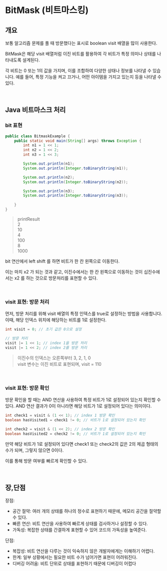 # BitMask (비트마스킹)

## 개요

보통 알고리즘 문제를 풀 때 방문했다는 표시로 boolean visit 배열을 많이 사용한다.

BitMask은 해당 visit 배열처럼 이진 비트를 활용하여 각 비트가 특정 의미나 상태를 나타내도록 설계된다.

 각 비트는 0 또는 1의 값을 가지며, 이를 조합하여 다양한 상태나 정보를 나타낼 수 있습니다. 예를 들어, 특정 기능을 켜고 끄거나, 어떤 아이템을 가지고 있는지 등을 나타낼 수 있다.

<br>

## Java 비트마스크 처리

### **bit 표현**
```java
public class BitmaskExample {
    public static void main(String[] args) throws Exception {
		int n1 = 1 << 1;
		int n2 = 1 << 2;
		int n3 = 1 << 3;

		System.out.println(n1);
		System.out.println(Integer.toBinaryString(n1));

		System.out.println(n2);
		System.out.println(Integer.toBinaryString(n2));

		System.out.println(n3);
		System.out.println(Integer.toBinaryString(n3));
	
    }
}
```
> printResult <br>
2
<br>10
<br>4
<br>100
<br>8
<br>1000

bit 연산에서 left shift 를 하면 비트가 한 칸 왼쪽으로 이동한다.

이는 마치 x2 가 되는 것과 같고, 이진수에서는 한 칸 왼쪽으로 이동하는 것이 십진수에서는 x2 를 하는 것으로 방문처리를 표현할 수 있다.

<br>

### **visit 표현: 방문 처리**
먼저, 방문 처리를 위해 visit 배열의 특정 인덱스를 true로 설정하는 방법을 사용합니다. 이때, 해당 인덱스 위치에 해당하는 비트를 1로 설정한다.
```java
int visit = 0; // 초기 값은 0으로 설정

// 방문 처리
visit |= 1 << 1; // index 1을 방문 처리 
visit |= 1 << 2; // index 2를 방문 처리
```
> 이진수의 인덱스는 오른쪽부터 3, 2, 1, 0 <br> 
> visit 변수는 이진 비트로 표현되며, visit = 110

<br>

### **visit 표현: 방문 확인**
방문 확인을 할 때는 AND 연산을 사용하여 특정 비트가 1로 설정되어 있는지 확인할 수 있다. 
AND 연산 결과가 0이 아니라면 해당 비트가 1로 설정되어 있다는 의미이다.
```java
int check1 = visit & (1 << 1); // index 1 방문 확인
boolean hasVisited1 = check1 != 0; // 비트가 1로 설정되어 있는지 확인

int check2 = visit & (1 << 2); // index 2 방문 확인
boolean hasVisited2 = check2 != 0; // 비트가 1로 설정되어 있는지 확인
```

 만약 해당 비트가 1로 설정되어 있다면 check1 또는 check2의 값은 2의 제곱 형태의 수가 되며, 그렇지 않으면 0이다. 
 
 이를 통해 방문 여부를 빠르게 확인할 수 있다.

<br>

## 장,단점
장점:
- 공간 절약: 여러 개의 상태를 하나의 정수로 표현하기 때문에, 메모리 공간을 절약할 수 있다.
- 빠른 연산: 비트 연산을 사용하여 빠르게 상태를 검사하거나 설정할 수 있다.
- 가독성: 복잡한 상태를 간결하게 표현할 수 있어 코드의 가독성을 높여준다.

단점:
- 복잡성: 비트 연산을 다루는 것이 익숙하지 않은 개발자에게는 이해하기 어렵다.
- 한계: 일부 상황에서는 필요한 비트 수가 넘어가면 표현이 어려워진다.
- 디버깅 어려움: 비트 단위로 상태를 표현하기 때문에 디버깅이 어렵다

